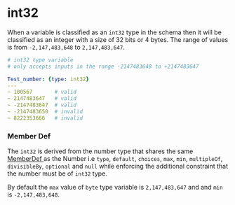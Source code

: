 # int32

When a variable is classified as an `int32`  type in the schema then it will be classified as an integer with a size of 32 bits or 4 bytes. The range of values is from `-2,147,483,648` to `2,147,483,647`.

```yaml
# int32 type variable
# only accepts inputs in the range -2147483648 to +2147483647

Test_number: {type: int32}
---
~ 100567       # valid
~ 2147483647   # valid
~ -2147483647  # valid
~ -2147483650  # invalid
~ 8222353666   # invalid

```

### Member Def

The `int32` is derived from the number type that shares the same[ MemberDef ](../#memberdef)as the Number i.e `type`,  `default`,  `choices`,  `max`,  `min`,  `multipleOf`, `divisibleBy`,  `optional` and `null` while enforcing the additional constraint that the number must be of `int32` type.&#x20;

By default the `max` value of `byte` type variable is `2,147,483,647` and  and `min` is `-2,147,483,648`.

